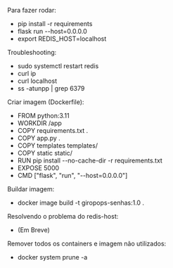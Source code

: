 Para fazer rodar:
- pip install -r requirements 
- flask run --host=0.0.0.0
- export REDIS_HOST=localhost

Troubleshooting:
- sudo systemctl restart redis
- curl ip
- curl localhost
- ss -atunpp | grep 6379

Criar imagem (Dockerfile):
- FROM python:3.11
- WORKDIR /app
- COPY requirements.txt .
- COPY app.py .
- COPY templates templates/
- COPY static static/
- RUN pip install --no-cache-dir -r requirements.txt
- EXPOSE 5000
- CMD ["flask", "run", "--host=0.0.0.0"]

Buildar imagem:
- docker image build -t giropops-senhas:1.0 .

Resolvendo o problema do redis-host:
- (Em Breve)

Remover todos os containers e imagem não utilizados:
- docker system prune -a
